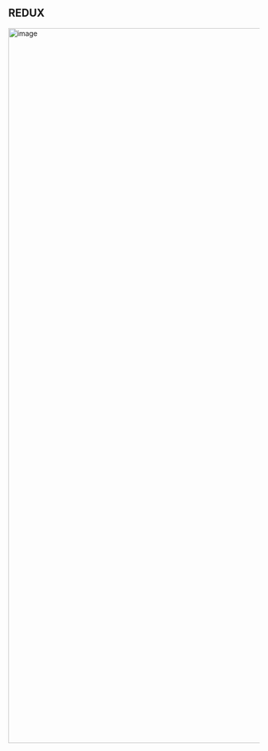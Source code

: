 ## REDUX

<img width="1435" alt="image" src="https://user-images.githubusercontent.com/55869934/174124238-4767bf9d-f584-46ca-b83b-be4ac98cccf3.png">
